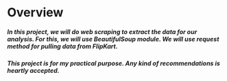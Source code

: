 # Overview
##### In this project, we will do web scraping to extract the data for our analysis. For this, we will use BeautifulSoup module. We will use request method for pulling data from FlipKart.
##### This project is for my practical purpose. Any kind of recommendations is heartly accepted.

